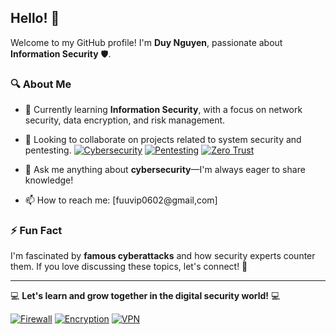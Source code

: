 ## Hello! 👋

Welcome to my GitHub profile! I'm **Duy Nguyen**, passionate about **Information Security** 🛡️.

### 🔍 About Me
- 🌱 Currently learning **Information Security**, with a focus on network security, data encryption, and risk management.
- 👯 Looking to collaborate on projects related to system security and pentesting.
[![Cybersecurity](https://img.shields.io/badge/Cybersecurity-000000?style=flat&logo=security&logoColor=white)](#)
[![Pentesting](https://img.shields.io/badge/Pentesting-FF0000?style=flat&logo=hackerone&logoColor=white)](#)
[![Zero Trust](https://img.shields.io/badge/Zero%20Trust-4B0082?style=flat&logo=shield&logoColor=white)](#)

- 💬 Ask me anything about **cybersecurity**—I'm always eager to share knowledge!
- 📫 How to reach me: [fuuvip0602@gmail,com]

### ⚡ Fun Fact
I'm fascinated by **famous cyberattacks** and how security experts counter them. If you love discussing these topics, let's connect! 🚀

---

💻 **Let's learn and grow together in the digital security world!** 💻

[![Firewall](https://img.shields.io/badge/Firewall-FF5733?style=flat&logo=firewall&logoColor=white)](#)
[![Encryption](https://img.shields.io/badge/Encryption-0077B5?style=flat&logo=lock&logoColor=white)](#)
[![VPN](https://img.shields.io/badge/VPN-008080?style=flat&logo=vpn&logoColor=white)](#)


